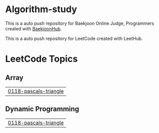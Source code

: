 # Algorithm-study
This is a auto push repository for Baekjoon Online Judge, Programmers created with [BaekjoonHub](https://github.com/BaekjoonHub/BaekjoonHub).

This is a auto push repository for LeetCode created with LeetHub.

<!---LeetCode Topics Start-->
# LeetCode Topics
## Array
|  |
| ------- |
| [0118-pascals-triangle](https://github.com/ymkim97/Algorithm-study/tree/master/0118-pascals-triangle) |
## Dynamic Programming
|  |
| ------- |
| [0118-pascals-triangle](https://github.com/ymkim97/Algorithm-study/tree/master/0118-pascals-triangle) |
<!---LeetCode Topics End-->
